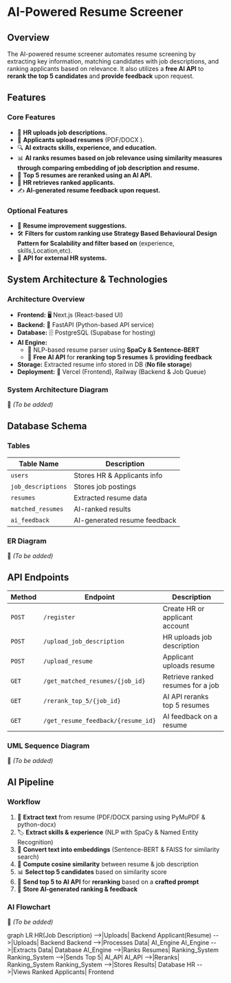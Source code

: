 # AI-Powered Resume Screener

## Overview
The AI-powered resume screener automates resume screening by extracting key information, matching candidates with job descriptions, and ranking applicants based on relevance. It also utilizes a **free AI API** to **rerank the top 5 candidates** and **provide feedback** upon request.

## Features

### Core Features
- 🏢 **HR uploads job descriptions.**
- 📄 **Applicants upload resumes** (PDF/DOCX ).
- 🔍 **AI extracts skills, experience, and education.**
- 📊 **AI ranks resumes based on job relevance using similarity measures through comparing embedding of job description and resume.**
- 🤖 **Top 5 resumes are reranked using an AI API.**
- 📌 **HR retrieves ranked applicants.**
- ✍️ **AI-generated resume feedback upon request.**

### Optional Features
- 📢 **Resume improvement suggestions.**
- 🛠️ **Filters for custom ranking use Strategy Based Behavioural Design Pattern for Scalability and filter based on** (experience, skills,Location,etc).
- 🔗 **API for external HR systems.**

## System Architecture & Technologies

### Architecture Overview
- **Frontend:** 🖥️ Next.js (React-based UI)
- **Backend:** 🚀 FastAPI (Python-based API service)
- **Database:** 🗄️ PostgreSQL (Supabase for hosting)
- **AI Engine:**
  - 🧠 NLP-based resume parser using **SpaCy & Sentence-BERT**
  - 🤖 **Free AI API** for **reranking top 5 resumes** & **providing feedback**
- **Storage:** Extracted resume info stored in DB (**No file storage**)
- **Deployment:** 🚀 Vercel (Frontend), Railway (Backend & Job Queue)

### **System Architecture Diagram**
📌 _(To be added)_

## Database Schema

### Tables
| Table Name         | Description                   |
|--------------------|-----------------------------|
| `users`           | Stores HR & Applicants info  |
| `job_descriptions` | Stores job postings         |
| `resumes`         | Extracted resume data       |
| `matched_resumes` | AI-ranked results           |
| `ai_feedback`     | AI-generated resume feedback |

### **ER Diagram**
📌 _(To be added)_

## API Endpoints

| Method | Endpoint                          | Description                           |
|--------|-----------------------------------|---------------------------------------|
| `POST` | `/register`                       | Create HR or applicant account       |
| `POST` | `/upload_job_description`         | HR uploads job description           |
| `POST` | `/upload_resume`                  | Applicant uploads resume             |
| `GET`  | `/get_matched_resumes/{job_id}`   | Retrieve ranked resumes for a job    |
| `GET`  | `/rerank_top_5/{job_id}`          | AI API reranks top 5 resumes        |
| `GET`  | `/get_resume_feedback/{resume_id}`| AI feedback on a resume              |

### **UML Sequence Diagram**
📌 _(To be added)_

## AI Pipeline

### **Workflow**
1. 📂 **Extract text** from resume (PDF/DOCX parsing using PyMuPDF & python-docx)
2. 🏷 **Extract skills & experience** (NLP with SpaCy & Named Entity Recognition)
3. 🔢 **Convert text into embeddings** (Sentence-BERT & FAISS for similarity search)
4. 📏 **Compute cosine similarity** between resume & job description
5. 📊 **Select top 5 candidates** based on similarity score
6. 🔗 **Send top 5 to AI API** for **reranking** based on a **crafted prompt**
7. 📝 **Store AI-generated ranking & feedback**

### **AI Flowchart**
📌 _(To be added)_

graph LR
  HR(Job Description) -->|Uploads| Backend
  Applicant(Resume) -->|Uploads| Backend
  Backend -->|Processes Data| AI_Engine
  AI_Engine -->|Extracts Data| Database
  AI_Engine -->|Ranks Resumes| Ranking_System
  Ranking_System -->|Sends Top 5| AI_API
  AI_API -->|Reranks| Ranking_System
  Ranking_System -->|Stores Results| Database
  HR -->|Views Ranked Applicants| Frontend
